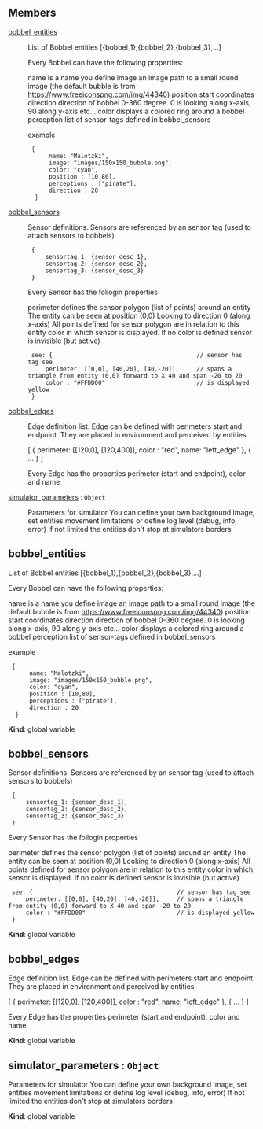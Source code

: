 ## Members

<dl>
<dt><a href="#bobbel_entities">bobbel_entities</a></dt>
<dd><p>List of Bobbel entities
[{bobbel_1},{bobbel_2},{bobbel_3},...]</p>
<p>Every Bobbel can have the following properties:</p>
<p> name is a name you define
 image an image path to a small round image (the default bubble is from <a href="https://www.freeiconspng.com/img/44340">https://www.freeiconspng.com/img/44340</a>)
 position start coordinates
 direction direction of bobbel 0-360 degree. 0 is looking along x-axis, 90 along y-axis etc...
 color displays a colored ring around a bobbel
 perception list of sensor-tags defined in bobbel_sensors</p>
<p> example</p>
<pre><code> {
      name: &quot;Malotzki&quot;,
      image: &quot;images/150x150_bubble.png&quot;,
      color: &quot;cyan&quot;,
      position : [10,80],
      perceptions : [&quot;pirate&quot;],
      direction : 20
  }
</code></pre></dd>
<dt><a href="#bobbel_sensors">bobbel_sensors</a></dt>
<dd><p>Sensor definitions. Sensors are referenced by an sensor tag (used to attach sensors to bobbels)</p>
<pre><code> {
     sensortag_1: {sensor_desc_1},
     sensortag_2: {sensor_desc_2},
     sensortag_3: {sensor_desc_3}
 }
</code></pre><p>Every Sensor has the follogin properties</p>
<p> perimeter   defines the sensor polygon (list of points) around an entity
             The entity can be seen at position (0,0) Looking to direction 0 (along x-axis)
             All points defined for sensor polygon are in relation to this entity
 color       in which sensor is displayed. If no color is defined sensor is invisible (but active)</p>
<pre><code> see: {                                         // sensor has tag see
     perimeter: [[0,0], [40,20], [40,-20]],     // spans a triangle from entity (0,0) forward to X 40 and span -20 to 20
     color : &quot;#FFDD00&quot;                          // is displayed yellow
 }
</code></pre></dd>
<dt><a href="#bobbel_edges">bobbel_edges</a></dt>
<dd><p>Edge definition list. Edge can be defined with perimeters start and endpoint. They are placed in environment and perceived by entities</p>
<p> [
     {
          perimeter: [[120,0], [120,400]],
          color : &quot;red&quot;,
          name: &quot;left_edge&quot;
      },
     {
          ...
      }
  ]</p>
<p>  Every Edge has the properties perimeter (start and endpoint), color and name</p>
</dd>
<dt><a href="#simulator_parameters">simulator_parameters</a> : <code>Object</code></dt>
<dd><p>Parameters for simulator
You can define your own background image, set entities movement limitations or define log level (debug, info, error)
If not limited the entities don&#39;t stop at simulators borders</p>
</dd>
</dl>

<a name="bobbel_entities"></a>

## bobbel_entities
List of Bobbel entities[{bobbel_1},{bobbel_2},{bobbel_3},...]Every Bobbel can have the following properties: name is a name you define image an image path to a small round image (the default bubble is from https://www.freeiconspng.com/img/44340) position start coordinates direction direction of bobbel 0-360 degree. 0 is looking along x-axis, 90 along y-axis etc... color displays a colored ring around a bobbel perception list of sensor-tags defined in bobbel_sensors example     {          name: "Malotzki",          image: "images/150x150_bubble.png",          color: "cyan",          position : [10,80],          perceptions : ["pirate"],          direction : 20      }

**Kind**: global variable  
<a name="bobbel_sensors"></a>

## bobbel_sensors
Sensor definitions. Sensors are referenced by an sensor tag (used to attach sensors to bobbels)     {         sensortag_1: {sensor_desc_1},         sensortag_2: {sensor_desc_2},         sensortag_3: {sensor_desc_3}     }Every Sensor has the follogin properties perimeter   defines the sensor polygon (list of points) around an entity             The entity can be seen at position (0,0) Looking to direction 0 (along x-axis)             All points defined for sensor polygon are in relation to this entity color       in which sensor is displayed. If no color is defined sensor is invisible (but active)     see: {                                         // sensor has tag see         perimeter: [[0,0], [40,20], [40,-20]],     // spans a triangle from entity (0,0) forward to X 40 and span -20 to 20         color : "#FFDD00"                          // is displayed yellow     }

**Kind**: global variable  
<a name="bobbel_edges"></a>

## bobbel_edges
Edge definition list. Edge can be defined with perimeters start and endpoint. They are placed in environment and perceived by entities [     {          perimeter: [[120,0], [120,400]],          color : "red",          name: "left_edge"      },     {          ...      }  ]  Every Edge has the properties perimeter (start and endpoint), color and name

**Kind**: global variable  
<a name="simulator_parameters"></a>

## simulator_parameters : <code>Object</code>
Parameters for simulatorYou can define your own background image, set entities movement limitations or define log level (debug, info, error)If not limited the entities don't stop at simulators borders

**Kind**: global variable  
